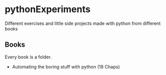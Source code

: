 # pythonExperiments
Different exercises and little side projects made with python from different books

## Books

Every book is a folder.

- Automating the boring stuff with python (18 Chaps)
